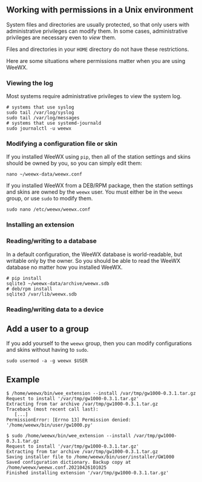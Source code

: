 ## Working with permissions in a Unix environment

System files and directories are usually protected, so that only users with administrative privileges can modify them.  In some cases, administrative privileges are necessary even to *view* them.

Files and directories in your `HOME` directory do not have these restrictions.

Here are some situations where permissions matter when you are using WeeWX.

### Viewing the log

Most systems require administrative privileges to view the system log.
```
# systems that use syslog
sudo tail /var/log/syslog
sudo tail /var/log/messages
# systems that use systemd-journald
sudo journalctl -u weewx
```

### Modifying a configuration file or skin

If you installed WeeWX using `pip`, then all of the station settings and skins should be owned by you, so you can simply edit them:
```
nano ~/weewx-data/weewx.conf
```
If you installed WeeWX from a DEB/RPM package, then the station settings and skins are owned by the `weewx` user.  You must either be in the `weewx` group, or use `sudo` to modify them.
```
sudo nano /etc/weewx/weewx.conf
```

### Installing an extension

### Reading/writing to a database

In a default configuration, the WeeWX database is world-readable, but writable only by the owner.  So you should be able to read the WeeWX database no matter how you installed WeeWX.
```
# pip install
sqlite3 ~/weewx-data/archive/weewx.sdb
# deb/rpm install
sqlite3 /var/lib/weewx.sdb
```

### Reading/writing data to a device

## Add a user to a group

If you add yourself to the `weewx` group, then you can modify configurations and skins without having to `sudo`.
```
sudo usermod -a -g weewx $USER
```

## Example
```
$ /home/weewx/bin/wee_extension --install /var/tmp/gw1000-0.3.1.tar.gz
Request to install '/var/tmp/gw1000-0.3.1.tar.gz'
Extracting from tar archive /var/tmp/gw1000-0.3.1.tar.gz
Traceback (most recent call last):
   [...]
PermissionError: [Errno 13] Permission denied: '/home/weewx/bin/user/gw1000.py'
```

```
$ sudo /home/weewx/bin/wee_extension --install /var/tmp/gw1000-0.3.1.tar.gz
Request to install '/var/tmp/gw1000-0.3.1.tar.gz'
Extracting from tar archive /var/tmp/gw1000-0.3.1.tar.gz
Saving installer file to /home/weewx/bin/user/installer/GW1000
Saved configuration dictionary. Backup copy at /home/weewx/weewx.conf.20210426101025
Finished installing extension '/var/tmp/gw1000-0.3.1.tar.gz'
```
